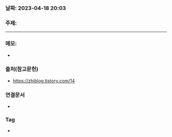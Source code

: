 ### 날짜: 2023-04-18 20:03

### 주제: 
---
### 메모: 
- 

### 출처(참고문헌) 
- https://zhiblog.tistory.com/14

### 연결문서 
- 

### Tag
- 